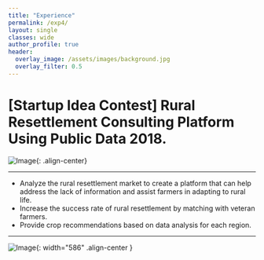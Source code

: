 ```yaml
---  
title: "Experience"
permalink: /exp4/
layout: single
classes: wide
author_profile: true
header:
  overlay_image: /assets/images/background.jpg
  overlay_filter: 0.5
---
```

  

# [Startup Idea Contest] Rural Resettlement Consulting Platform Using Public Data 2018.

![Image](https://haribojun.github.io/assets/images/exp_5.png){: .align-center}


---

- Analyze the rural resettlement market to create a platform that can help address the lack of information and assist farmers in adapting to rural life.
- Increase the success rate of rural resettlement by matching with veteran farmers.
- Provide crop recommendations based on data analysis for each region.


---
  

![Image](https://haribojun.github.io/assets/images/exp_12.png){: width="586" .align-center }



